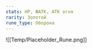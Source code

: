 ```yaml
---
stats: HP, ФАТК, АТК огня
rarity: Золотой
rune_type: Оборона
---
```

![[Temp/Placeholder_Rune.png]]
